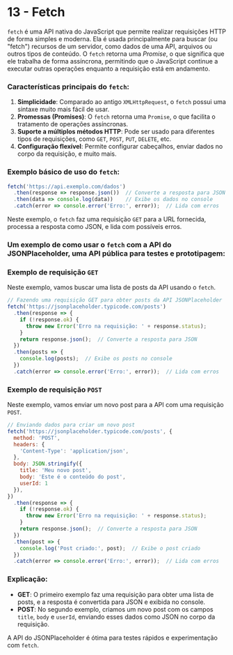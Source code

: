 # 13 - Fetch 

`fetch` é uma API nativa do JavaScript que permite realizar requisições HTTP de forma simples e moderna. Ela é usada principalmente para buscar (ou "fetch") recursos de um servidor, como dados de uma API, arquivos ou outros tipos de conteúdo. O `fetch` retorna uma *Promise*, o que significa que ele trabalha de forma assíncrona, permitindo que o JavaScript continue a executar outras operações enquanto a requisição está em andamento.

### Características principais do `fetch`:

1. **Simplicidade**: Comparado ao antigo `XMLHttpRequest`, o `fetch` possui uma sintaxe muito mais fácil de usar.
2. **Promessas (Promises)**: O `fetch` retorna uma `Promise`, o que facilita o tratamento de operações assíncronas.
3. **Suporte a múltiplos métodos HTTP**: Pode ser usado para diferentes tipos de requisições, como `GET`, `POST`, `PUT`, `DELETE`, etc.
4. **Configuração flexível**: Permite configurar cabeçalhos, enviar dados no corpo da requisição, e muito mais.

### Exemplo básico de uso do `fetch`:

```javascript
fetch('https://api.exemplo.com/dados')
  .then(response => response.json())  // Converte a resposta para JSON
  .then(data => console.log(data))    // Exibe os dados no console
  .catch(error => console.error('Erro:', error));  // Lida com erros
```

Neste exemplo, o `fetch` faz uma requisição `GET` para a URL fornecida, processa a resposta como JSON, e lida com possíveis erros.

### Um exemplo de como usar o `fetch` com a API do JSONPlaceholder, uma API pública para testes e prototipagem:

### Exemplo de requisição `GET`
Neste exemplo, vamos buscar uma lista de posts da API usando o `fetch`.

```javascript
// Fazendo uma requisição GET para obter posts da API JSONPlaceholder
fetch('https://jsonplaceholder.typicode.com/posts')
  .then(response => {
    if (!response.ok) {
      throw new Error('Erro na requisição: ' + response.status);
    }
    return response.json();  // Converte a resposta para JSON
  })
  .then(posts => {
    console.log(posts);  // Exibe os posts no console
  })
  .catch(error => console.error('Erro:', error));  // Lida com erros
```

### Exemplo de requisição `POST`
Neste exemplo, vamos enviar um novo post para a API com uma requisição `POST`.

```javascript
// Enviando dados para criar um novo post
fetch('https://jsonplaceholder.typicode.com/posts', {
  method: 'POST',
  headers: {
    'Content-Type': 'application/json',
  },
  body: JSON.stringify({
    title: 'Meu novo post',
    body: 'Este é o conteúdo do post',
    userId: 1
  }),
})
  .then(response => {
    if (!response.ok) {
      throw new Error('Erro na requisição: ' + response.status);
    }
    return response.json();  // Converte a resposta para JSON
  })
  .then(post => {
    console.log('Post criado:', post);  // Exibe o post criado
  })
  .catch(error => console.error('Erro:', error));  // Lida com erros
```

### Explicação:
- **GET**: O primeiro exemplo faz uma requisição para obter uma lista de posts, e a resposta é convertida para JSON e exibida no console.
- **POST**: No segundo exemplo, criamos um novo post com os campos `title`, `body` e `userId`, enviando esses dados como JSON no corpo da requisição.

A API do JSONPlaceholder é ótima para testes rápidos e experimentação com `fetch`.
